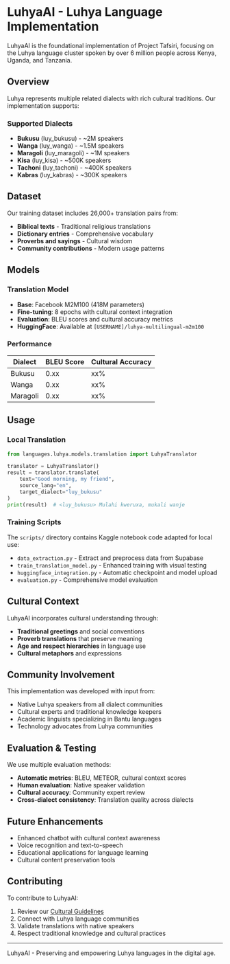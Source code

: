 # LuhyaAI - Luhya Language Implementation

LuhyaAI is the foundational implementation of Project Tafsiri, focusing on the Luhya language cluster spoken by over 6 million people across Kenya, Uganda, and Tanzania.

## Overview

Luhya represents multiple related dialects with rich cultural traditions. Our implementation supports:

### Supported Dialects
- **Bukusu** (luy_bukusu) - ~2M speakers
- **Wanga** (luy_wanga) - ~1.5M speakers  
- **Maragoli** (luy_maragoli) - ~1M speakers
- **Kisa** (luy_kisa) - ~500K speakers
- **Tachoni** (luy_tachoni) - ~400K speakers
- **Kabras** (luy_kabras) - ~300K speakers

## Dataset

Our training dataset includes 26,000+ translation pairs from:
- **Biblical texts** - Traditional religious translations
- **Dictionary entries** - Comprehensive vocabulary
- **Proverbs and sayings** - Cultural wisdom
- **Community contributions** - Modern usage patterns

## Models

### Translation Model
- **Base**: Facebook M2M100 (418M parameters)
- **Fine-tuning**: 8 epochs with cultural context integration
- **Evaluation**: BLEU scores and cultural accuracy metrics
- **HuggingFace**: Available at `[USERNAME]/luhya-multilingual-m2m100`

### Performance
| Dialect | BLEU Score | Cultural Accuracy |
|---------|------------|------------------|
| Bukusu  | 0.xx       | xx%              |
| Wanga   | 0.xx       | xx%              |
| Maragoli| 0.xx       | xx%              |

## Usage

### Local Translation
```python
from languages.luhya.models.translation import LuhyaTranslator

translator = LuhyaTranslator()
result = translator.translate(
    text="Good morning, my friend",
    source_lang="en",
    target_dialect="luy_bukusu"
)
print(result)  # <luy_bukusu> Mulahi kweruxa, mukali wanje
```

### Training Scripts
The `scripts/` directory contains Kaggle notebook code adapted for local use:
- `data_extraction.py` - Extract and preprocess data from Supabase
- `train_translation_model.py` - Enhanced training with visual testing
- `huggingface_integration.py` - Automatic checkpoint and model upload
- `evaluation.py` - Comprehensive model evaluation

## Cultural Context

LuhyaAI incorporates cultural understanding through:
- **Traditional greetings** and social conventions
- **Proverb translations** that preserve meaning
- **Age and respect hierarchies** in language use
- **Cultural metaphors** and expressions

## Community Involvement

This implementation was developed with input from:
- Native Luhya speakers from all dialect communities
- Cultural experts and traditional knowledge keepers
- Academic linguists specializing in Bantu languages
- Technology advocates from Luhya communities

## Evaluation & Testing

We use multiple evaluation methods:
- **Automatic metrics**: BLEU, METEOR, cultural context scores
- **Human evaluation**: Native speaker validation
- **Cultural accuracy**: Community expert review
- **Cross-dialect consistency**: Translation quality across dialects

## Future Enhancements

- Enhanced chatbot with cultural context awareness
- Voice recognition and text-to-speech
- Educational applications for language learning
- Cultural content preservation tools

## Contributing

To contribute to LuhyaAI:
1. Review our [Cultural Guidelines](../../docs/cultural_guidelines.md)
2. Connect with Luhya language communities
3. Validate translations with native speakers
4. Respect traditional knowledge and cultural practices

---

LuhyaAI - Preserving and empowering Luhya languages in the digital age.
